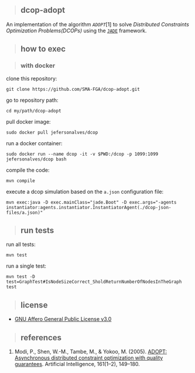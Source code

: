 >## dcop-adopt

An implementation of the algorithm _`ADOPT`_[1] to solve _Distributed Constraints Optimization Problems(DCOPs)_ using the [`JADE`](http://jade.tilab.com/) framework.

>## how to exec

>### with docker

clone this repository:

```
git clone https://github.com/SMA-FGA/dcop-adopt.git
```

go to repository path:

`
cd my/path/dcop-adopt
`

pull docker image:

```
sudo docker pull jefersonalves/dcop
```

run a docker container:
```
sudo docker run --name dcop -it -v $PWD:/dcop -p 1099:1099 jefersonalves/dcop bash
```

compile the code:

`
mvn compile
`

execute a dcop simulation based on the `a.json` configuration file:

```
mvn exec:java -D exec.mainClass="jade.Boot" -D exec.args="-agents instantiator:agents.instantiator.InstantiatorAgent(./dcop-json-files/a.json)"
```

>## run tests

run all tests:

`
mvn test
`

run a single test:

```
mvn test -D test=GraphTest#IsNodeSizeCorrect_SholdReturnNumberOfNodesInTheGraph test
```

>## license
* [GNU Affero General Public License v3.0](https://github.com/SMA-FGA/dcop-adopt/blob/master/LICENSE)

>## references
1. Modi, P., Shen, W.-M., Tambe, M., & Yokoo, M. (2005). [ADOPT: Asynchronous distributed constraint optimization with quality guarantees](http://teamcore.usc.edu/papers/2005/aij-modi.pdf). Artificial Intelligence, 161(1–2), 149–180.
